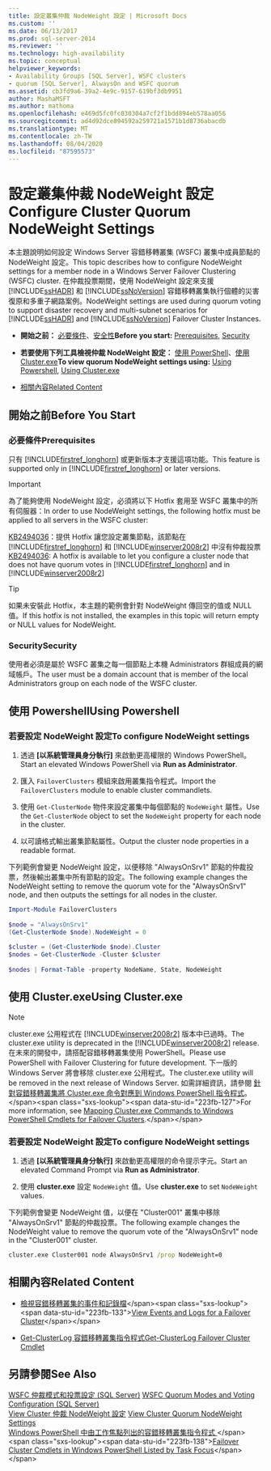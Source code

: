 ```yaml
---
title: 設定叢集仲裁 NodeWeight 設定 | Microsoft Docs
ms.custom: ''
ms.date: 06/13/2017
ms.prod: sql-server-2014
ms.reviewer: ''
ms.technology: high-availability
ms.topic: conceptual
helpviewer_keywords:
- Availability Groups [SQL Server], WSFC clusters
- quorum [SQL Server], AlwaysOn and WSFC quorum
ms.assetid: cb3fd9a6-39a2-4e9c-9157-619bf3db9951
author: MashaMSFT
ms.author: mathoma
ms.openlocfilehash: e469d5fc0fc030304a7cf2f1bdd894eb578aa056
ms.sourcegitcommit: ad4d92dce894592a259721a1571b1d8736abacdb
ms.translationtype: MT
ms.contentlocale: zh-TW
ms.lasthandoff: 08/04/2020
ms.locfileid: "87595573"
---
```

# <a name="configure-cluster-quorum-nodeweight-settings"></a><span data-ttu-id="223fb-102">設定叢集仲裁 NodeWeight 設定</span><span class="sxs-lookup"><span data-stu-id="223fb-102">Configure Cluster Quorum NodeWeight Settings</span></span>
  <span data-ttu-id="223fb-103">本主題說明如何設定 Windows Server 容錯移轉叢集 (WSFC) 叢集中成員節點的 NodeWeight 設定。</span><span class="sxs-lookup"><span data-stu-id="223fb-103">This topic describes how to configure NodeWeight settings for a member node in a Windows Server Failover Clustering (WSFC) cluster.</span></span> <span data-ttu-id="223fb-104">在仲裁投票期間，使用 NodeWeight 設定來支援 [!INCLUDE[ssHADR](../../../includes/sshadr-md.md)] 和 [!INCLUDE[ssNoVersion](../../../includes/ssnoversion-md.md)] 容錯移轉叢集執行個體的災害復原和多重子網路案例。</span><span class="sxs-lookup"><span data-stu-id="223fb-104">NodeWeight settings are used during quorum voting to support disaster recovery and multi-subnet scenarios for [!INCLUDE[ssHADR](../../../includes/sshadr-md.md)] and [!INCLUDE[ssNoVersion](../../../includes/ssnoversion-md.md)] Failover Cluster Instances.</span></span>  
  
-   <span data-ttu-id="223fb-105">**開始之前：** [必要條件](#Prerequisites)、[安全性](#Security)</span><span class="sxs-lookup"><span data-stu-id="223fb-105">**Before you start:**  [Prerequisites](#Prerequisites), [Security](#Security)</span></span>  
  
-   <span data-ttu-id="223fb-106">**若要使用下列工具檢視仲裁 NodeWeight 設定：** [使用 PowerShell](#PowerShellProcedure)、[使用 Cluster.exe](#CommandPromptProcedure)</span><span class="sxs-lookup"><span data-stu-id="223fb-106">**To view quorum NodeWeight settings using:** [Using Powershell](#PowerShellProcedure), [Using Cluster.exe](#CommandPromptProcedure)</span></span>  
  
-   [<span data-ttu-id="223fb-107">相關內容</span><span class="sxs-lookup"><span data-stu-id="223fb-107">Related Content</span></span>](#RelatedContent)  
  
##  <a name="before-you-start"></a><a name="BeforeYouBegin"></a> <span data-ttu-id="223fb-108">開始之前</span><span class="sxs-lookup"><span data-stu-id="223fb-108">Before You Start</span></span>  
  
###  <a name="prerequisites"></a><a name="Prerequisites"></a> <span data-ttu-id="223fb-109">必要條件</span><span class="sxs-lookup"><span data-stu-id="223fb-109">Prerequisites</span></span>  
 <span data-ttu-id="223fb-110">只有 [!INCLUDE[firstref_longhorn](../../../includes/firstref-longhorn-md.md)] 或更新版本才支援這項功能。</span><span class="sxs-lookup"><span data-stu-id="223fb-110">This feature is supported only in [!INCLUDE[firstref_longhorn](../../../includes/firstref-longhorn-md.md)] or later versions.</span></span>  
  
> [!IMPORTANT]  
>  <span data-ttu-id="223fb-111">為了能夠使用 NodeWeight 設定，必須將以下 Hotfix 套用至 WSFC 叢集中的所有伺服器：</span><span class="sxs-lookup"><span data-stu-id="223fb-111">In order to use NodeWeight settings, the following hotfix must be applied to all servers in the WSFC cluster:</span></span>  
>   
>  <span data-ttu-id="223fb-112">[KB2494036](https://support.microsoft.com/kb/2494036)：提供 Hotfix 讓您設定叢集節點，該節點在 [!INCLUDE[firstref_longhorn](../../../includes/firstref-longhorn-md.md)] 和 [!INCLUDE[winserver2008r2](../../../includes/winserver2008r2-md.md)] 中沒有仲裁投票</span><span class="sxs-lookup"><span data-stu-id="223fb-112">[KB2494036](https://support.microsoft.com/kb/2494036): A hotfix is available to let you configure a cluster node that does not have quorum votes in [!INCLUDE[firstref_longhorn](../../../includes/firstref-longhorn-md.md)] and in [!INCLUDE[winserver2008r2](../../../includes/winserver2008r2-md.md)]</span></span>  
  
> [!TIP]  
>  <span data-ttu-id="223fb-113">如果未安裝此 Hotfix，本主題的範例會針對 NodeWeight 傳回空的值或 NULL 值。</span><span class="sxs-lookup"><span data-stu-id="223fb-113">If this hotfix is not installed, the examples in this topic will return empty or NULL values for NodeWeight.</span></span>  
  
###  <a name="security"></a><a name="Security"></a> <span data-ttu-id="223fb-114">Security</span><span class="sxs-lookup"><span data-stu-id="223fb-114">Security</span></span>  
 <span data-ttu-id="223fb-115">使用者必須是屬於 WSFC 叢集之每一個節點上本機 Administrators 群組成員的網域帳戶。</span><span class="sxs-lookup"><span data-stu-id="223fb-115">The user must be a domain account that is member of the local Administrators group on each node of the WSFC cluster.</span></span>  
  
##  <a name="using-powershell"></a><a name="PowerShellProcedure"></a> <span data-ttu-id="223fb-116">使用 Powershell</span><span class="sxs-lookup"><span data-stu-id="223fb-116">Using Powershell</span></span>  
  
### <a name="to-configure-nodeweight-settings"></a><span data-ttu-id="223fb-117">若要設定 NodeWeight 設定</span><span class="sxs-lookup"><span data-stu-id="223fb-117">To configure NodeWeight settings</span></span>
  
1.  <span data-ttu-id="223fb-118">透過 **[以系統管理員身分執行]** 來啟動更高權限的 Windows PowerShell。</span><span class="sxs-lookup"><span data-stu-id="223fb-118">Start an elevated Windows PowerShell via **Run as Administrator**.</span></span>  
  
2.  <span data-ttu-id="223fb-119">匯入 `FailoverClusters` 模組來啟用叢集指令程式。</span><span class="sxs-lookup"><span data-stu-id="223fb-119">Import the `FailoverClusters` module to enable cluster commandlets.</span></span>  
  
3.  <span data-ttu-id="223fb-120">使用 `Get-ClusterNode` 物件來設定叢集中每個節點的 `NodeWeight` 屬性。</span><span class="sxs-lookup"><span data-stu-id="223fb-120">Use the `Get-ClusterNode` object to set the `NodeWeight` property for each node in the cluster.</span></span>  
  
4.  <span data-ttu-id="223fb-121">以可讀格式輸出叢集節點屬性。</span><span class="sxs-lookup"><span data-stu-id="223fb-121">Output the cluster node properties in a readable format.</span></span>  
  
 <span data-ttu-id="223fb-122">下列範例會變更 NodeWeight 設定，以便移除 "AlwaysOnSrv1" 節點的仲裁投票，然後輸出叢集中所有節點的設定。</span><span class="sxs-lookup"><span data-stu-id="223fb-122">The following example changes the NodeWeight setting to remove the quorum vote for the "AlwaysOnSrv1" node, and then outputs the settings for all nodes in the cluster.</span></span>
  
```powershell  
Import-Module FailoverClusters  
  
$node = "AlwaysOnSrv1"  
(Get-ClusterNode $node).NodeWeight = 0  
  
$cluster = (Get-ClusterNode $node).Cluster  
$nodes = Get-ClusterNode -Cluster $cluster  
  
$nodes | Format-Table -property NodeName, State, NodeWeight  
```  
  
##  <a name="using-clusterexe"></a><a name="CommandPromptProcedure"></a> <span data-ttu-id="223fb-123">使用 Cluster.exe</span><span class="sxs-lookup"><span data-stu-id="223fb-123">Using Cluster.exe</span></span>  
  
> [!NOTE]  
>  <span data-ttu-id="223fb-124">cluster.exe 公用程式在 [!INCLUDE[winserver2008r2](../../../includes/winserver2008r2-md.md)] 版本中已過時。</span><span class="sxs-lookup"><span data-stu-id="223fb-124">The cluster.exe utility is deprecated in the [!INCLUDE[winserver2008r2](../../../includes/winserver2008r2-md.md)] release.</span></span>  <span data-ttu-id="223fb-125">在未來的開發中，請搭配容錯移轉叢集使用 PowerShell。</span><span class="sxs-lookup"><span data-stu-id="223fb-125">Please use PowerShell with Failover Clustering for future development.</span></span>  <span data-ttu-id="223fb-126">下一版的 Windows Server 將會移除 cluster.exe 公用程式。</span><span class="sxs-lookup"><span data-stu-id="223fb-126">The cluster.exe utility will be removed in the next release of Windows Server.</span></span> <span data-ttu-id="223fb-127">如需詳細資訊，請參閱 [針對容錯移轉叢集將 Cluster.exe 命令對應到 Windows PowerShell 指令程式](https://technet.microsoft.com/library/ee619744\(WS.10\).aspx)。</span><span class="sxs-lookup"><span data-stu-id="223fb-127">For more information, see [Mapping Cluster.exe Commands to Windows PowerShell Cmdlets for Failover Clusters](https://technet.microsoft.com/library/ee619744\(WS.10\).aspx).</span></span>  
  
### <a name="to-configure-nodeweight-settings"></a><span data-ttu-id="223fb-128">若要設定 NodeWeight 設定</span><span class="sxs-lookup"><span data-stu-id="223fb-128">To configure NodeWeight settings</span></span>
  
1.  <span data-ttu-id="223fb-129">透過 **[以系統管理員身分執行]** 來啟動更高權限的命令提示字元。</span><span class="sxs-lookup"><span data-stu-id="223fb-129">Start an elevated Command Prompt via **Run as Administrator**.</span></span>  
  
2.  <span data-ttu-id="223fb-130">使用 **cluster.exe** 設定 `NodeWeight` 值。</span><span class="sxs-lookup"><span data-stu-id="223fb-130">Use **cluster.exe** to set `NodeWeight` values.</span></span>  

 <span data-ttu-id="223fb-131">下列範例會變更 NodeWeight 值，以便在 "Cluster001" 叢集中移除 "AlwaysOnSrv1" 節點的仲裁投票。</span><span class="sxs-lookup"><span data-stu-id="223fb-131">The following example changes the NodeWeight value to remove the quorum vote of the "AlwaysOnSrv1" node in the "Cluster001" cluster.</span></span>  
  
```cmd
cluster.exe Cluster001 node AlwaysOnSrv1 /prop NodeWeight=0  
```  
  
##  <a name="related-content"></a><a name="RelatedContent"></a> <span data-ttu-id="223fb-132">相關內容</span><span class="sxs-lookup"><span data-stu-id="223fb-132">Related Content</span></span>  
  
-   <span data-ttu-id="223fb-133">[檢視容錯移轉叢集的事件和記錄檔](https://technet.microsoft.com/library/cc772342\(WS.10\).aspx)</span><span class="sxs-lookup"><span data-stu-id="223fb-133">[View Events and Logs for a Failover Cluster](https://technet.microsoft.com/library/cc772342\(WS.10\).aspx)</span></span>  
  
-   [<span data-ttu-id="223fb-134">Get-ClusterLog 容錯移轉叢集指令程式</span><span class="sxs-lookup"><span data-stu-id="223fb-134">Get-ClusterLog Failover Cluster Cmdlet</span></span>](https://technet.microsoft.com/library/ee461045.aspx)  
  
## <a name="see-also"></a><span data-ttu-id="223fb-135">另請參閱</span><span class="sxs-lookup"><span data-stu-id="223fb-135">See Also</span></span>  
 <span data-ttu-id="223fb-136">[WSFC 仲裁模式和投票設定 &#40;SQL Server&#41;](wsfc-quorum-modes-and-voting-configuration-sql-server.md) </span><span class="sxs-lookup"><span data-stu-id="223fb-136">[WSFC Quorum Modes and Voting Configuration &#40;SQL Server&#41;](wsfc-quorum-modes-and-voting-configuration-sql-server.md) </span></span>  
 <span data-ttu-id="223fb-137">[View Cluster 仲裁 NodeWeight 設定](view-cluster-quorum-nodeweight-settings.md) </span><span class="sxs-lookup"><span data-stu-id="223fb-137">[View Cluster Quorum NodeWeight Settings](view-cluster-quorum-nodeweight-settings.md) </span></span>  
 <span data-ttu-id="223fb-138">[Windows PowerShell 中由工作焦點列出的容錯移轉叢集指令程式 ](https://technet.microsoft.com/library/ee619761\(WS.10\).aspx)</span><span class="sxs-lookup"><span data-stu-id="223fb-138">[Failover Cluster Cmdlets in Windows PowerShell Listed by Task Focus](https://technet.microsoft.com/library/ee619761\(WS.10\).aspx)</span></span>  
